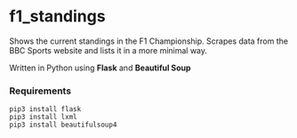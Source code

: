 # f1_standings
Shows the current standings in the F1 Championship. 
Scrapes data from the BBC Sports website and lists it in a more minimal way. 

Written in Python using **Flask** and **Beautiful Soup**

### Requirements
```
pip3 install flask
pip3 install lxml
pip3 install beautifulsoup4
```

